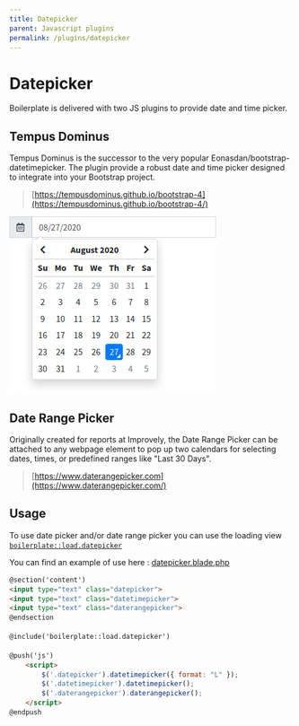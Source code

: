 ```yaml
---
title: Datepicker
parent: Javascript plugins
permalink: /plugins/datepicker
---
```


# Datepicker

Boilerplate is delivered with two JS plugins to provide date and time picker.

## Tempus Dominus

Tempus Dominus is the successor to the very popular Eonasdan/bootstrap-datetimepicker. The plugin provide a robust date and time picker designed to integrate into your Bootstrap project. 

> [https://tempusdominus.github.io/bootstrap-4](https://tempusdominus.github.io/bootstrap-4/)

![Tempus Dominus](assets/img/tempusdominus.png)

## Date Range Picker

Originally created for reports at Improvely, the Date Range Picker can be attached to any webpage element to pop up two calendars for selecting dates, times, or predefined ranges like "Last 30 Days".

> [https://www.daterangepicker.com](https://www.daterangepicker.com/)

## Usage

To use date picker and/or date range picker you can use the loading view [`boilerplate::load.datepicker`](https://github.com/sebastienheyd/boilerplate/blob/e1dc4b29920f011271a1a7ad682c3e82643180d9/src/resources/views/load/datepicker.blade.php)

You can find an example of use here : [datepicker.blade.php](https://github.com/sebastienheyd/boilerplate/blob/e1dc4b29920f011271a1a7ad682c3e82643180d9/src/resources/views/plugins/demo/datepicker.blade.php)

```html
@section('content')
<input type="text" class="datepicker">
<input type="text" class="datetimepicker">
<input type="text" class="daterangepicker">
@endsection

@include('boilerplate::load.datepicker')

@push('js')
    <script>
        $('.datepicker').datetimepicker({ format: "L" });
        $('.datetimepicker').datetimepicker();
        $('.daterangepicker').daterangepicker();
    </script>
@endpush
```